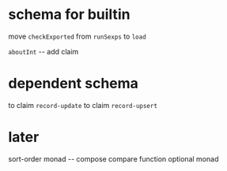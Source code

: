 # schema for builtin

move `checkExported` from `runSexps` to `load`

`aboutInt` -- add claim

# dependent schema

to claim `record-update`
to claim `record-upsert`

# later

sort-order monad -- compose compare function
optional monad
